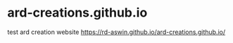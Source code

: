 # ard-creations.github.io
test ard creation website
https://rd-aswin.github.io/ard-creations.github.io/

